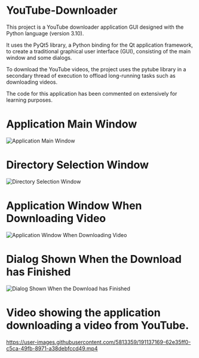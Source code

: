 # YouTube-Downloader
This project is a YouTube downloader application GUI designed with the Python language (version 3.10).

It uses the PyQt5 library, a Python binding for the Qt application framework, to create a traditional 
graphical user interface (GUI), consisting of the main window and some dialogs.

To download the YouTube videos, the project uses the pytube library in a secondary thread of execution 
to offload long-running tasks such as downloading videos.

The code for this application has been commented on extensively for learning purposes.

# Application Main Window
![Application Main Window](https://user-images.githubusercontent.com/5813359/191136776-7b281f51-0cda-4d12-999d-d4dceaa95efa.png)

# Directory Selection Window
![Directory Selection Window](https://user-images.githubusercontent.com/5813359/191136806-16380055-0c33-4aec-be39-deb7e3260d1d.png)

# Application Window When Downloading Video
![Application Window When Downloading Video](https://user-images.githubusercontent.com/5813359/191136834-3fcb50eb-48db-4970-88c3-d37e0440c96f.png)

# Dialog Shown When the Download has Finished
![Dialog Shown When the Download has Finished](https://user-images.githubusercontent.com/5813359/191136855-e43a63e9-73a3-44c0-b1e6-35b51f8ad2f1.png)

# Video showing the application downloading a video from YouTube.
https://user-images.githubusercontent.com/5813359/191137169-62e35ff0-c5ca-49fb-8971-a38debfccd49.mp4


